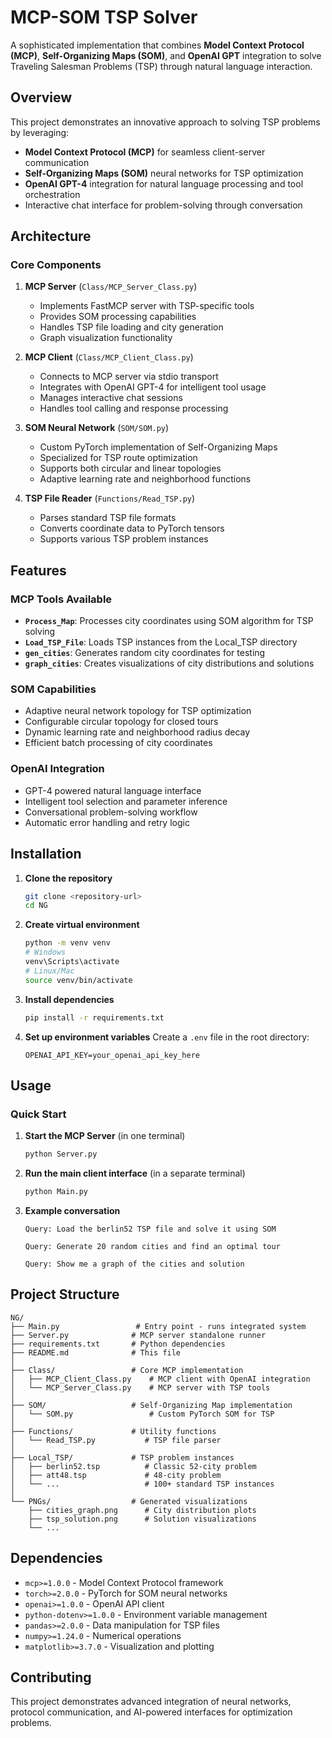 # MCP-SOM TSP Solver

A sophisticated implementation that combines **Model Context Protocol (MCP)**, **Self-Organizing Maps (SOM)**, and **OpenAI GPT** integration to solve Traveling Salesman Problems (TSP) through natural language interaction.

## Overview

This project demonstrates an innovative approach to solving TSP problems by leveraging:
- **Model Context Protocol (MCP)** for seamless client-server communication
- **Self-Organizing Maps (SOM)** neural networks for TSP optimization
- **OpenAI GPT-4** integration for natural language processing and tool orchestration
- Interactive chat interface for problem-solving through conversation

## Architecture

### Core Components

1. **MCP Server** (`Class/MCP_Server_Class.py`)
   - Implements FastMCP server with TSP-specific tools
   - Provides SOM processing capabilities
   - Handles TSP file loading and city generation
   - Graph visualization functionality

2. **MCP Client** (`Class/MCP_Client_Class.py`)
   - Connects to MCP server via stdio transport
   - Integrates with OpenAI GPT-4 for intelligent tool usage
   - Manages interactive chat sessions
   - Handles tool calling and response processing

3. **SOM Neural Network** (`SOM/SOM.py`)
   - Custom PyTorch implementation of Self-Organizing Maps
   - Specialized for TSP route optimization
   - Supports both circular and linear topologies
   - Adaptive learning rate and neighborhood functions

4. **TSP File Reader** (`Functions/Read_TSP.py`)
   - Parses standard TSP file formats
   - Converts coordinate data to PyTorch tensors
   - Supports various TSP problem instances

## Features

### MCP Tools Available

- **`Process_Map`**: Processes city coordinates using SOM algorithm for TSP solving
- **`Load_TSP_File`**: Loads TSP instances from the Local_TSP directory
- **`gen_cities`**: Generates random city coordinates for testing
- **`graph_cities`**: Creates visualizations of city distributions and solutions

### SOM Capabilities

- Adaptive neural network topology for TSP optimization
- Configurable circular topology for closed tours
- Dynamic learning rate and neighborhood radius decay
- Efficient batch processing of city coordinates

### OpenAI Integration

- GPT-4 powered natural language interface
- Intelligent tool selection and parameter inference
- Conversational problem-solving workflow
- Automatic error handling and retry logic

## Installation

1. **Clone the repository**
   ```bash
   git clone <repository-url>
   cd NG
   ```

2. **Create virtual environment**
   ```bash
   python -m venv venv
   # Windows
   venv\Scripts\activate
   # Linux/Mac
   source venv/bin/activate
   ```

3. **Install dependencies**
   ```bash
   pip install -r requirements.txt
   ```

4. **Set up environment variables**
   Create a `.env` file in the root directory:
   ```
   OPENAI_API_KEY=your_openai_api_key_here
   ```

## Usage

### Quick Start

1. **Start the MCP Server** (in one terminal)
    ```bash
    python Server.py
    ```

2. **Run the main client interface** (in a separate terminal)
    ```bash
    python Main.py
    ```

3. **Example conversation**
   ```
   Query: Load the berlin52 TSP file and solve it using SOM
   
   Query: Generate 20 random cities and find an optimal tour
   
   Query: Show me a graph of the cities and solution
   ```

## Project Structure

```
NG/
├── Main.py                 # Entry point - runs integrated system
├── Server.py              # MCP server standalone runner
├── requirements.txt       # Python dependencies
├── README.md              # This file
│
├── Class/                 # Core MCP implementation
│   ├── MCP_Client_Class.py    # MCP client with OpenAI integration
│   └── MCP_Server_Class.py    # MCP server with TSP tools
│
├── SOM/                   # Self-Organizing Map implementation
│   └── SOM.py                 # Custom PyTorch SOM for TSP
│
├── Functions/             # Utility functions
│   └── Read_TSP.py           # TSP file parser
│
├── Local_TSP/             # TSP problem instances
│   ├── berlin52.tsp          # Classic 52-city problem
│   ├── att48.tsp             # 48-city problem
│   └── ...                   # 100+ standard TSP instances
│
└── PNGs/                  # Generated visualizations
    ├── cities_graph.png      # City distribution plots
    ├── tsp_solution.png      # Solution visualizations
    └── ...
```

## Dependencies

- `mcp>=1.0.0` - Model Context Protocol framework
- `torch>=2.0.0` - PyTorch for SOM neural networks
- `openai>=1.0.0` - OpenAI API client
- `python-dotenv>=1.0.0` - Environment variable management
- `pandas>=2.0.0` - Data manipulation for TSP files
- `numpy>=1.24.0` - Numerical operations
- `matplotlib>=3.7.0` - Visualization and plotting

## Contributing

This project demonstrates advanced integration of neural networks, protocol communication, and AI-powered interfaces for optimization problems.

